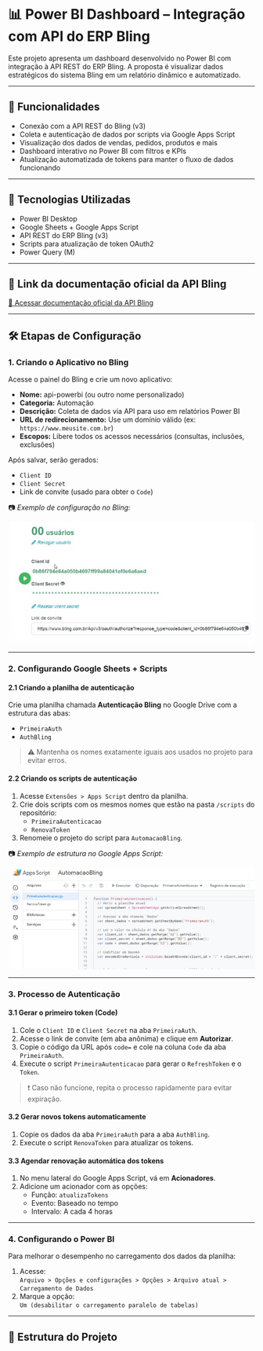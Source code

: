 # 📊 Power BI Dashboard – Integração com API do ERP Bling

Este projeto apresenta um dashboard desenvolvido no Power BI com integração à API REST do ERP Bling. A proposta é visualizar dados estratégicos do sistema Bling em um relatório dinâmico e automatizado.

---

## 🚀 Funcionalidades

- Conexão com a API REST do Bling (v3)
- Coleta e autenticação de dados por scripts via Google Apps Script
- Visualização dos dados de vendas, pedidos, produtos e mais
- Dashboard interativo no Power BI com filtros e KPIs
- Atualização automatizada de tokens para manter o fluxo de dados funcionando

---

## 🧰 Tecnologias Utilizadas

- Power BI Desktop
- Google Sheets + Google Apps Script
- API REST do ERP Bling (v3)
- Scripts para atualização de token OAuth2
- Power Query (M)

---

## 🔗 Link da documentação oficial da API Bling

[🔗 Acessar documentação oficial da API Bling](https://developer.bling.com.br/bling-api#introdu%C3%A7%C3%A3o)

---

## 🛠️ Etapas de Configuração

### 1. Criando o Aplicativo no Bling

Acesse o painel do Bling e crie um novo aplicativo:

- **Nome:** api-powerbi (ou outro nome personalizado)
- **Categoria:** Automação
- **Descrição:** Coleta de dados via API para uso em relatórios Power BI
- **URL de redirecionamento:** Use um domínio válido (ex: `https://www.meusite.com.br`)
- **Escopos:** Libere todos os acessos necessários (consultas, inclusões, exclusões)

Após salvar, serão gerados:

- `Client ID`
- `Client Secret`
- Link de convite (usado para obter o `Code`)

📷 *Exemplo de configuração no Bling:*

![Configuração API Bling](imgs/img01.jpeg)

---

### 2. Configurando Google Sheets + Scripts

#### 2.1 Criando a planilha de autenticação

Crie uma planilha chamada **Autenticação Bling** no Google Drive com a estrutura das abas:

- `PrimeiraAuth`
- `AuthBling`

> ⚠️ Mantenha os nomes exatamente iguais aos usados no projeto para evitar erros.

#### 2.2 Criando os scripts de autenticação

1. Acesse `Extensões > Apps Script` dentro da planilha.
2. Crie dois scripts com os mesmos nomes que estão na pasta `/scripts` do repositório:
   - `PrimeiraAutenticacao`
   - `RenovaToken`
3. Renomeie o projeto do script para `AutomacaoBling`.

📷 *Exemplo de estrutura no Google Apps Script:*

![Scripts no Apps Script](imgs/img02.jpeg)

---

### 3. Processo de Autenticação

#### 3.1 Gerar o primeiro token (Code)

1. Cole o `Client ID` e `Client Secret` na aba `PrimeiraAuth`.
2. Acesse o link de convite (em aba anônima) e clique em **Autorizar**.
3. Copie o código da URL após `code=` e cole na coluna `Code` da aba `PrimeiraAuth`.
4. Execute o script `PrimeiraAutenticacao` para gerar o `RefreshToken` e o `Token`.

> ❗ Caso não funcione, repita o processo rapidamente para evitar expiração.

#### 3.2 Gerar novos tokens automaticamente

1. Copie os dados da aba `PrimeiraAuth` para a aba `AuthBling`.
2. Execute o script `RenovaToken` para atualizar os tokens.

#### 3.3 Agendar renovação automática dos tokens

1. No menu lateral do Google Apps Script, vá em **Acionadores**.
2. Adicione um acionador com as opções:
   - Função: `atualizaTokens`
   - Evento: Baseado no tempo
   - Intervalo: A cada 4 horas

---

### 4. Configurando o Power BI

Para melhorar o desempenho no carregamento dos dados da planilha:

1. Acesse:  
   `Arquivo > Opções e configurações > Opções > Arquivo atual > Carregamento de Dados`
2. Marque a opção:  
   `Um (desabilitar o carregamento paralelo de tabelas)`

---

## 📁 Estrutura do Projeto

